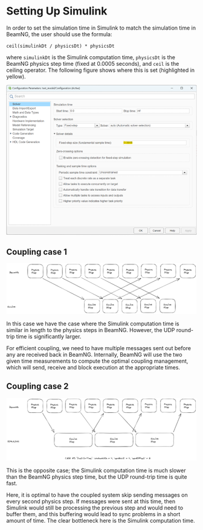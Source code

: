 # Setting Up Simulink

In order to set the simulation time in Simulink to match the simulation time in BeamNG, 
the user should use the formula:

```
ceil(simulinkDt / physicsDt) * physicsDt
```

where `simulinkDt` is the Simulink computation time, 
`physicsDt` is the BeamNG physics step time (fixed at 0.0005 seconds), 
and `ceil` is the ceiling operator.
The following figure shows where this is set (highlighted in yellow).

![Setting_The_Simulink_Simulation_Time](pictures/2_Setting_The_Simulink_Simulation_Time.png)

## Coupling case 1

![_Coupling_Case_1](pictures/3_Coupling_Case_1.png)

In this case we have the case where the Simulink computation time is similar 
in length to the physics steps in BeamNG. However, the UDP round-trip time is significantly larger.

For efficient coupling, we need to have multiple messages sent out before any are received back in BeamNG. 
Internally, BeamNG will use the two given time measurements to compute the optimal coupling management, 
which will send, receive and block execution at the appropriate times.

## Coupling case 2

![Coupling_Case_2](pictures/4_Coupling_Case_2.png)

This is the opposite case; the Simulink computation time is much slower than the BeamNG physics step time, 
but the UDP round-trip time is quite fast.

Here, it is optimal to have the coupled system skip sending messages on every second physics step. 
If messages were sent at this time, then Simulink would still be processing the previous step and 
would need to buffer them, and this buffering would lead to sync problems in a short amount of time. 
The clear bottleneck here is the Simulink computation time. 
